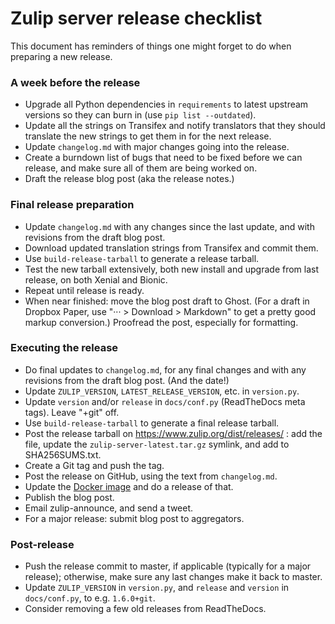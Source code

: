 # Zulip server release checklist

This document has reminders of things one might forget to do when
preparing a new release.

### A week before the release

* Upgrade all Python dependencies in `requirements` to latest
  upstream versions so they can burn in (use `pip list --outdated`).
* Update all the strings on Transifex and notify translators that they
  should translate the new strings to get them in for the next
  release.
* Update `changelog.md` with major changes going into the release.
* Create a burndown list of bugs that need to be fixed before we can
  release, and make sure all of them are being worked on.
* Draft the release blog post (aka the release notes.)

### Final release preparation

* Update `changelog.md` with any changes since the last update, and
  with revisions from the draft blog post.
* Download updated translation strings from Transifex and commit them.
* Use `build-release-tarball` to generate a release tarball.
* Test the new tarball extensively, both new install and upgrade from last
  release, on both Xenial and Bionic.
* Repeat until release is ready.
* When near finished: move the blog post draft to Ghost.  (For a draft
  in Dropbox Paper, use "··· > Download > Markdown" to get a pretty
  good markup conversion.)  Proofread the post, especially for
  formatting.

### Executing the release

* Do final updates to `changelog.md`, for any final changes and with
  any revisions from the draft blog post.  (And the date!)
* Update `ZULIP_VERSION`, `LATEST_RELEASE_VERSION`, etc. in `version.py`.
* Update `version` and/or `release` in `docs/conf.py` (ReadTheDocs meta tags).
  Leave "+git" off.
* Use `build-release-tarball` to generate a final release tarball.
* Post the release tarball on https://www.zulip.org/dist/releases/ :
  add the file, update the `zulip-server-latest.tar.gz` symlink, and
  add to SHA256SUMS.txt.
* Create a Git tag and push the tag.
* Post the release on GitHub, using the text from `changelog.md`.
* Update the [Docker image](https://github.com/zulip/docker-zulip) and do a release of that.
* Publish the blog post.
* Email zulip-announce, and send a tweet.
* For a major release: submit blog post to aggregators.

### Post-release

* Push the release commit to master, if applicable (typically for a
  major release); otherwise, make sure any last changes make it back
  to master.
* Update `ZULIP_VERSION` in `version.py`, and `release` and `version` in
 `docs/conf.py`, to e.g. `1.6.0+git`.
* Consider removing a few old releases from ReadTheDocs.
